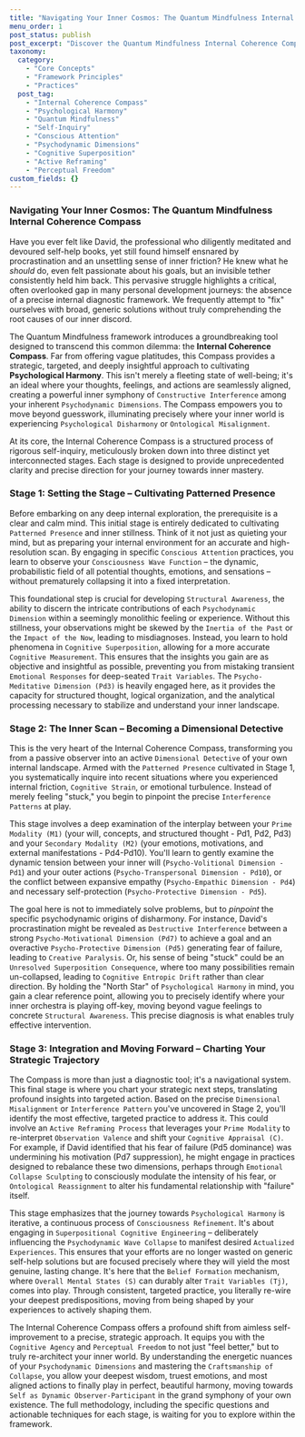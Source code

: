 ```yaml
---
title: "Navigating Your Inner Cosmos: The Quantum Mindfulness Internal Coherence Compass"
menu_order: 1
post_status: publish
post_excerpt: "Discover the Quantum Mindfulness Internal Coherence Compass, a revolutionary framework for precise self-diagnosis and targeted intervention. This three-stage process guides you from inner discord to profound Psychological Harmony, transforming vague struggles into actionable insights by leveraging the inherent dynamics of your psychodynamic dimensions."
taxonomy:
  category:
    - "Core Concepts"
    - "Framework Principles"
    - "Practices"
  post_tag:
    - "Internal Coherence Compass"
    - "Psychological Harmony"
    - "Quantum Mindfulness"
    - "Self-Inquiry"
    - "Conscious Attention"
    - "Psychodynamic Dimensions"
    - "Cognitive Superposition"
    - "Active Reframing"
    - "Perceptual Freedom"
custom_fields: {}
---
```


### Navigating Your Inner Cosmos: The Quantum Mindfulness Internal Coherence Compass

Have you ever felt like David, the professional who diligently meditated and devoured self-help books, yet still found himself ensnared by procrastination and an unsettling sense of inner friction? He knew what he *should* do, even felt passionate about his goals, but an invisible tether consistently held him back. This pervasive struggle highlights a critical, often overlooked gap in many personal development journeys: the absence of a precise internal diagnostic framework. We frequently attempt to "fix" ourselves with broad, generic solutions without truly comprehending the root causes of our inner discord.

The Quantum Mindfulness framework introduces a groundbreaking tool designed to transcend this common dilemma: the **Internal Coherence Compass**. Far from offering vague platitudes, this Compass provides a strategic, targeted, and deeply insightful approach to cultivating **Psychological Harmony**. This isn't merely a fleeting state of well-being; it's an ideal where your thoughts, feelings, and actions are seamlessly aligned, creating a powerful inner symphony of `Constructive Interference` among your inherent `Psychodynamic Dimensions`. The Compass empowers you to move beyond guesswork, illuminating precisely where your inner world is experiencing `Psychological Disharmony` or `Ontological Misalignment`.

At its core, the Internal Coherence Compass is a structured process of rigorous self-inquiry, meticulously broken down into three distinct yet interconnected stages. Each stage is designed to provide unprecedented clarity and precise direction for your journey towards inner mastery.

### Stage 1: Setting the Stage – Cultivating Patterned Presence

Before embarking on any deep internal exploration, the prerequisite is a clear and calm mind. This initial stage is entirely dedicated to cultivating `Patterned Presence` and inner stillness. Think of it not just as quieting your mind, but as preparing your internal environment for an accurate and high-resolution scan. By engaging in specific `Conscious Attention` practices, you learn to observe your `Consciousness Wave Function` – the dynamic, probabilistic field of all potential thoughts, emotions, and sensations – without prematurely collapsing it into a fixed interpretation.

This foundational step is crucial for developing `Structural Awareness`, the ability to discern the intricate contributions of each `Psychodynamic Dimension` within a seemingly monolithic feeling or experience. Without this stillness, your observations might be skewed by the `Inertia of the Past` or the `Impact of the Now`, leading to misdiagnoses. Instead, you learn to hold phenomena in `Cognitive Superposition`, allowing for a more accurate `Cognitive Measurement`. This ensures that the insights you gain are as objective and insightful as possible, preventing you from mistaking transient `Emotional Responses` for deep-seated `Trait Variables`. The `Psycho-Meditative Dimension (Pd3)` is heavily engaged here, as it provides the capacity for structured thought, logical organization, and the analytical processing necessary to stabilize and understand your inner landscape.

### Stage 2: The Inner Scan – Becoming a Dimensional Detective

This is the very heart of the Internal Coherence Compass, transforming you from a passive observer into an active `Dimensional Detective` of your own internal landscape. Armed with the `Patterned Presence` cultivated in Stage 1, you systematically inquire into recent situations where you experienced internal friction, `Cognitive Strain`, or emotional turbulence. Instead of merely feeling "stuck," you begin to pinpoint the precise `Interference Patterns` at play.

This stage involves a deep examination of the interplay between your `Prime Modality (M1)` (your will, concepts, and structured thought - Pd1, Pd2, Pd3) and your `Secondary Modality (M2)` (your emotions, motivations, and external manifestations - Pd4-Pd10). You'll learn to gently examine the dynamic tension between your inner will (`Psycho-Volitional Dimension - Pd1`) and your outer actions (`Psycho-Transpersonal Dimension - Pd10`), or the conflict between expansive empathy (`Psycho-Empathic Dimension - Pd4`) and necessary self-protection (`Psycho-Protective Dimension - Pd5`).

The goal here is not to immediately solve problems, but to *pinpoint* the specific psychodynamic origins of disharmony. For instance, David's procrastination might be revealed as `Destructive Interference` between a strong `Psycho-Motivational Dimension (Pd7)` to achieve a goal and an overactive `Psycho-Protective Dimension (Pd5)` generating fear of failure, leading to `Creative Paralysis`. Or, his sense of being "stuck" could be an `Unresolved Superposition Consequence`, where too many possibilities remain un-collapsed, leading to `Cognitive Entropic Drift` rather than clear direction. By holding the "North Star" of `Psychological Harmony` in mind, you gain a clear reference point, allowing you to precisely identify where your inner orchestra is playing off-key, moving beyond vague feelings to concrete `Structural Awareness`. This precise diagnosis is what enables truly effective intervention.

### Stage 3: Integration and Moving Forward – Charting Your Strategic Trajectory

The Compass is more than just a diagnostic tool; it's a navigational system. This final stage is where you chart your strategic next steps, translating profound insights into targeted action. Based on the precise `Dimensional Misalignment` or `Interference Pattern` you've uncovered in Stage 2, you'll identify the most effective, targeted practice to address it. This could involve an `Active Reframing Process` that leverages your `Prime Modality` to re-interpret `Observation Valence` and shift your `Cognitive Appraisal (C)`. For example, if David identified that his fear of failure (Pd5 dominance) was undermining his motivation (Pd7 suppression), he might engage in practices designed to rebalance these two dimensions, perhaps through `Emotional Collapse Sculpting` to consciously modulate the intensity of his fear, or `Ontological Reassignment` to alter his fundamental relationship with "failure" itself.

This stage emphasizes that the journey towards `Psychological Harmony` is iterative, a continuous process of `Consciousness Refinement`. It's about engaging in `Superpositional Cognitive Engineering` – deliberately influencing the `Psychodynamic Wave Collapse` to manifest desired `Actualized Experiences`. This ensures that your efforts are no longer wasted on generic self-help solutions but are focused precisely where they will yield the most genuine, lasting change. It's here that the `Belief Formation` mechanism, where `Overall Mental States (S)` can durably alter `Trait Variables (Tj)`, comes into play. Through consistent, targeted practice, you literally re-wire your deepest predispositions, moving from being shaped by your experiences to actively shaping them.

The Internal Coherence Compass offers a profound shift from aimless self-improvement to a precise, strategic approach. It equips you with the `Cognitive Agency` and `Perceptual Freedom` to not just "feel better," but to truly re-architect your inner world. By understanding the energetic nuances of your `Psychodynamic Dimensions` and mastering the `Craftsmanship of Collapse`, you allow your deepest wisdom, truest emotions, and most aligned actions to finally play in perfect, beautiful harmony, moving towards `Self as Dynamic Observer-Participant` in the grand symphony of your own existence. The full methodology, including the specific questions and actionable techniques for each stage, is waiting for you to explore within the framework.